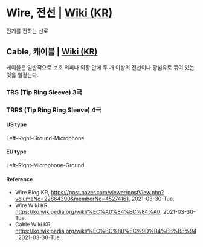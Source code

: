 # Wire, 전선 | [Wiki (KR)](https://ko.wikipedia.org/wiki/%EC%A0%84%EC%84%A0)
전기를 전하는 선로

## Cable, 케이블 | [Wiki (KR)](https://ko.wikipedia.org/wiki/%EC%BC%80%EC%9D%B4%EB%B8%94)
케이블은 일반적으로 보호 외피나 외장 안에 두 개 이상의 전선이나 광섬유로 묶여 있는 것을 일컫는다.

### TRS (Tip Ring Sleeve) 3극 

### TRRS (Tip Ring Ring Sleeve) 4극
#### US type
Left-Right-Ground-Microphone

#### EU type
Left-Right-Microphone-Ground

#### Reference
- Wire Blog KR, https://post.naver.com/viewer/postView.nhn?volumeNo=22864390&memberNo=45274161, 2021-03-30-Tue.
- Wire Wiki KR, https://ko.wikipedia.org/wiki/%EC%A0%84%EC%84%A0, 2021-03-30-Tue.
- Cable Wiki KR, https://ko.wikipedia.org/wiki/%EC%BC%80%EC%9D%B4%EB%B8%94, 2021-03-30-Tue.
